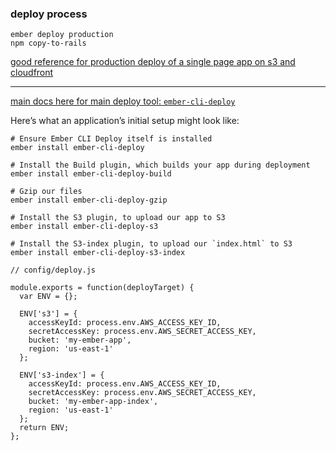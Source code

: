 ### deploy process
```
ember deploy production
npm copy-to-rails
```

[good reference for production deploy of a single page app on s3 and cloudfront](https://medium.com/@joecrobak/production-deploy-of-a-single-page-app-using-s3-and-cloudfront-d4aa2d170aa3)

------------------------------------------------------------------------

[main docs here for main deploy tool: `ember-cli-deploy`](http://ember-cli-deploy.com/docs/v1.0.x/quickstart/)

Here’s what an application’s initial setup might look like:

```
# Ensure Ember CLI Deploy itself is installed
ember install ember-cli-deploy

# Install the Build plugin, which builds your app during deployment
ember install ember-cli-deploy-build

# Gzip our files
ember install ember-cli-deploy-gzip

# Install the S3 plugin, to upload our app to S3
ember install ember-cli-deploy-s3

# Install the S3-index plugin, to upload our `index.html` to S3
ember install ember-cli-deploy-s3-index
```

```
// config/deploy.js

module.exports = function(deployTarget) {
  var ENV = {};

  ENV['s3'] = {
    accessKeyId: process.env.AWS_ACCESS_KEY_ID,
    secretAccessKey: process.env.AWS_SECRET_ACCESS_KEY,
    bucket: 'my-ember-app',
    region: 'us-east-1'
  };

  ENV['s3-index'] = {
    accessKeyId: process.env.AWS_ACCESS_KEY_ID,
    secretAccessKey: process.env.AWS_SECRET_ACCESS_KEY,
    bucket: 'my-ember-app-index',
    region: 'us-east-1'
  };
  return ENV;
};
```